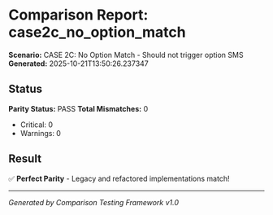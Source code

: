 # Comparison Report: case2c_no_option_match
**Scenario:** CASE 2C: No Option Match - Should not trigger option SMS
**Generated:** 2025-10-21T13:50:26.237347

## Status
**Parity Status:** PASS
**Total Mismatches:** 0
  - Critical: 0
  - Warnings: 0

## Result
✅ **Perfect Parity** - Legacy and refactored implementations match!

---
*Generated by Comparison Testing Framework v1.0*
